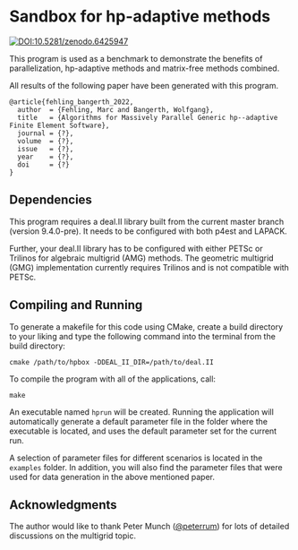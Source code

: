 Sandbox for hp-adaptive methods
===============================

[![DOI:10.5281/zenodo.6425947](https://zenodo.org/badge/DOI/10.5281/zenodo.6425947.svg)](https://doi.org/10.5281/zenodo.6425947)

This program is used as a benchmark to demonstrate the benefits of
parallelization, hp-adaptive methods and matrix-free methods combined.

All results of the following paper have been generated with this
program.

	@article{fehling_bangerth_2022,
	  author  = {Fehling, Marc and Bangerth, Wolfgang},
	  title   = {Algorithms for Massively Parallel Generic hp--adaptive Finite Element Software},
	  journal = {?},
	  volume  = {?},
	  issue   = {?},
	  year    = {?},
	  doi     = {?}
	}


Dependencies
------------

This program requires a deal.II library built from the current master
branch (version 9.4.0-pre). It needs to be configured with both p4est
and LAPACK.

Further, your deal.II library has to be configured with either PETSc or
Trilinos for algebraic multigrid (AMG) methods. The geometric multigrid
(GMG) implementation currently requires Trilinos and is not compatible
with PETSc.


Compiling and Running
---------------------

To generate a makefile for this code using CMake, create a build
directory to your liking and type the following command into the
terminal from the build directory:

	cmake /path/to/hpbox -DDEAL_II_DIR=/path/to/deal.II

To compile the program with all of the applications, call:

	make
  
An executable named `hprun` will be created. Running the application
will automatically generate a default parameter file in the folder where
the executable is located, and uses the default parameter set for the
current run.

A selection of parameter files for different scenarios is located in the
`examples` folder. In addition, you will also find the parameter files
that were used for data generation in the above mentioned paper.


Acknowledgments
---------------

The author would like to thank
Peter Munch ([@peterrum](https://github.com/peterrum/))
for lots of detailed discussions on the multigrid topic.
